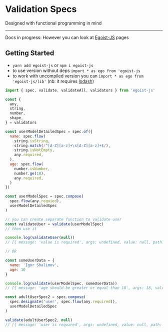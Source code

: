 # Validation Specs
Designed with functional programming in mind
***
Docs in progress:
However you can look at [Egoist-JS](https://shalimov.github.io/egoist-js) pages

## Getting Started

- `yarn add egoist-js` or `npm i egoist-js`
- to use version without deps `import * as ego from 'egoist-js`
- to work with uncompiled version you can `import * as ego from 'egoist-js/lib'` (nb: it requires [lodash](https://github.com/lodash/lodash/wiki/FP-Guide))

```javascript
import { spec, validate, validateAll, validators } from 'egoist-js'

const {
  any,
  string,
  number,
  shape,
} = validators

const userModelDetailedSpec = spec.of({
  name: spec.flow(
    string.isString,
    string.match(/^[A-Z][a-z]+\s[A-Z][a-z]+$/),
    string.isNotEmpty,
    any.required,
  ),
  age: spec.flow(
    number.isNumber,
    number.ge(18),
    any.required,
  )
})

const userModelSpec = spec.compose(
  spec.flow(any.requied),
  userModelDetailedSpec
)

// you can create separate function to validate user
const validateUser = validate(userModelSpec)
// then use it 

console.log(validateUser(null))
// [{ message: 'value is required', args: undefined, value: null, path: [] }]

// OR

const someUserData = {
  name: 'Igor Shalimov',
  age: 10
}

console.log(validate(userModelSpec, someUserData))
// [{ message: 'age should be greater or equal than 18', args: 18, value: 10, path: ['age'] }]

const adultUserSpec2 = spec.compose(
  spec.designate('user', spec.flow(any.required)),
  userModelDetailedSpec
)

validate(adultUserSpec2, null)
// [{ message: 'user is required', args: undefined, value: null, path: [] }]


```
